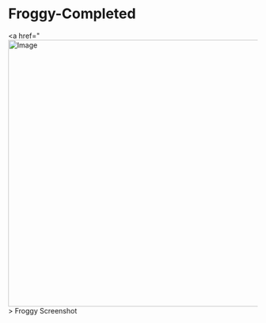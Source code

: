 # Froggy-Completed
<a href="<img width="960" height="539" alt="Image" src="https://github.com/user-attachments/assets/b9271926-d64a-4cae-a65c-ac80d6e2bb14"/>> Froggy Screenshot</a>
